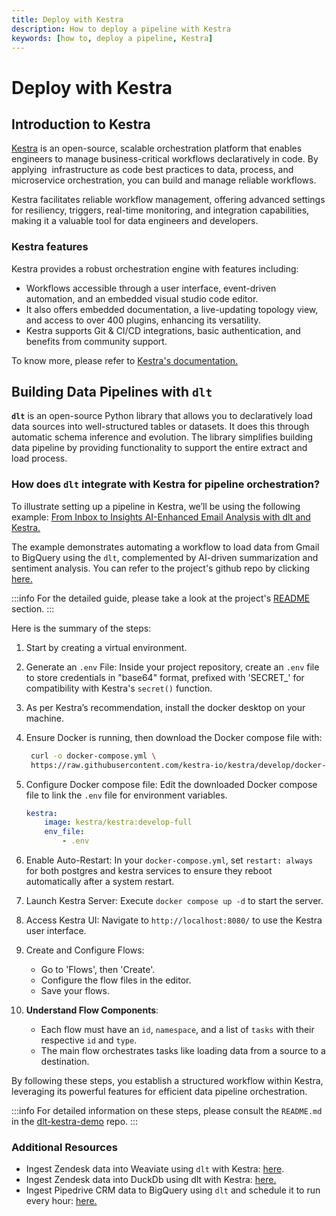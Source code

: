 ```yaml
---
title: Deploy with Kestra
description: How to deploy a pipeline with Kestra
keywords: [how to, deploy a pipeline, Kestra]
---
```


# Deploy with Kestra

## Introduction to Kestra

[Kestra](https://kestra.io/docs) is an open-source, scalable orchestration platform that enables
engineers to manage business-critical workflows declaratively in code. By applying 
infrastructure as code best practices to data, process, and microservice orchestration, you
can build and manage reliable workflows.

Kestra facilitates reliable workflow management, offering advanced settings for resiliency,
triggers, real-time monitoring, and integration capabilities, making it a valuable tool for data
engineers and developers.

### Kestra features

Kestra provides a robust orchestration engine with features including:

- Workflows accessible through a user interface, event-driven
  automation, and an embedded visual studio code editor.
- It also offers embedded documentation, a live-updating topology view, and access to over 400
  plugins, enhancing its versatility.
- Kestra supports Git & CI/CD integrations, basic authentication, and benefits from community
  support.

To know more, please refer to [Kestra's documentation.](https://kestra.io/docs)

## Building Data Pipelines with `dlt`

**`dlt`** is an open-source Python library that allows you to declaratively load data sources
into well-structured tables or datasets. It does this through automatic schema inference and evolution.
The library simplifies building data pipeline by providing functionality to support the entire extract 
and load process.

### How does `dlt` integrate with Kestra for pipeline orchestration?

To illustrate setting up a pipeline in Kestra, we’ll be using the following example: 
[From Inbox to Insights AI-Enhanced Email Analysis with dlt and Kestra.](https://kestra.io/blogs/2023-12-04-dlt-kestra-usage)

The example demonstrates automating a workflow to load data from Gmail to BigQuery using the `dlt`,
complemented by AI-driven summarization and sentiment analysis. You can refer to the project's
github repo by clicking [here.](https://github.com/dlt-hub/dlt-kestra-demo)

:::info 
For the detailed guide, please take a look at the project's [README](https://github.com/dlt-hub/dlt-kestra-demo/blob/main/README.md) section. 
:::

Here is the summary of the steps:

1. Start by creating a virtual environment.

1. Generate an `.env` File: Inside your project repository, create an `.env` file to store
   credentials in "base64" format, prefixed with 'SECRET\_' for compatibility with Kestra's `secret()`
   function.

1. As per Kestra’s recommendation, install the docker desktop on your machine.

1. Ensure Docker is running, then download the Docker compose file with:

   ```sh
    curl -o docker-compose.yml \
    https://raw.githubusercontent.com/kestra-io/kestra/develop/docker-compose.yml
   ```

1. Configure Docker compose file: 
   Edit the downloaded Docker compose file to link the `.env` file for environment 
   variables.

   ```yaml
   kestra:
       image: kestra/kestra:develop-full
       env_file:
           - .env
   ```

1. Enable Auto-Restart: In your `docker-compose.yml`, set `restart: always` for both postgres and
   kestra services to ensure they reboot automatically after a system restart.

1. Launch Kestra Server: Execute `docker compose up -d` to start the server.

1. Access Kestra UI: Navigate to `http://localhost:8080/` to use the Kestra user interface.

1. Create and Configure Flows:

   - Go to 'Flows', then 'Create'.
   - Configure the flow files in the editor.
   - Save your flows.

1. **Understand Flow Components**:

   - Each flow must have an `id`, `namespace`, and a list of `tasks` with their respective `id` and
     `type`.
   - The main flow orchestrates tasks like loading data from a source to a destination.

By following these steps, you establish a structured workflow within Kestra, leveraging its powerful
features for efficient data pipeline orchestration.

:::info
For detailed information on these steps, please consult the `README.md` in the 
[dlt-kestra-demo](https://github.com/dlt-hub/dlt-kestra-demo/blob/main/README.md) repo.
:::

### Additional Resources

- Ingest Zendesk data into Weaviate using `dlt` with Kestra:
  [here](https://kestra.io/blueprints/148-ingest-zendesk-data-into-weaviate-using-dlt).
- Ingest Zendesk data into DuckDb using dlt with Kestra:
  [here.](https://kestra.io/blueprints/147-ingest-zendesk-data-into-duckdb-using-dlt)
- Ingest Pipedrive CRM data to BigQuery using `dlt` and schedule it to run every hour:
  [here.](https://kestra.io/blueprints/146-ingest-pipedrive-crm-data-to-bigquery-using-dlt-and-schedule-it-to-run-every-hour)

